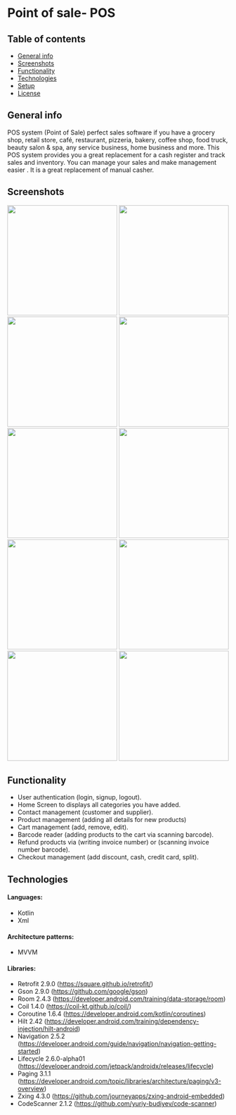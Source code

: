 # Point of sale- POS

## Table of contents
* [General info](#general-info)
* [Screenshots](#screenshots)
* [Functionality](#functionality)
* [Technologies](#technologies)
* [Setup](#setup)
* [License](#license)

## General info

POS system (Point of Sale) perfect sales software if you have a grocery shop, retail store, café, restaurant, pizzeria, bakery, coffee shop, food truck, beauty salon & spa, any service business, home business and more.
This POS system provides you a great replacement for a cash register and track sales and inventory. You can manage your sales and make management easier . It is a great replacement of manual casher.

## Screenshots

<img src="images/1- Login.jpg" width="250"> <img src="images/2- User.jpg" width="250">
<img src="images/3- User info.jpg" width="250">
<img src="images/4- Home.jpg" width="250">
<img src="images/5- Customers.jpg" width="250">
<img src="images/6- Add a contact.jpg" width="250">
<img src="images/7- Add a product.jpg" width="250">
<img src="images/8- Cart.jpg" width="250">
<img src="images/9- Checkout.jpg" width="250">
<img src="images/10- Invoice.jpg" width="250">

## Functionality
- User authentication (login, signup, logout).
- Home Screen to displays all categories you have added.
- Contact management (customer and supplier).
- Product management (adding all details for new products)
- Cart management (add, remove, edit).
- Barcode reader (adding products to the cart via scanning barcode).
- Refund products via (writing invoice number) or (scanning invoice number barcode).
- Checkout management (add discount, cash, credit card, split).


## Technologies

#### Languages:
- Kotlin 
- Xml

#### Architecture patterns:
- MVVM

#### Libraries:
- Retrofit       2.9.0 (https://square.github.io/retrofit/)
- Gson           2.9.0 (https://github.com/google/gson)
- Room           2.4.3 (https://developer.android.com/training/data-storage/room)
- Coil           1.4.0 (https://coil-kt.github.io/coil/)
- Coroutine      1.6.4 (https://developer.android.com/kotlin/coroutines)
- Hilt           2.42 (https://developer.android.com/training/dependency-injection/hilt-android)
- Navigation     2.5.2 (https://developer.android.com/guide/navigation/navigation-getting-started)
- Lifecycle      2.6.0-alpha01 (https://developer.android.com/jetpack/androidx/releases/lifecycle)
- Paging         3.1.1 (https://developer.android.com/topic/libraries/architecture/paging/v3-overview)
- Zxing          4.3.0 (https://github.com/journeyapps/zxing-android-embedded)
- CodeScanner    2.1.2 (https://github.com/yuriy-budiyev/code-scanner)

